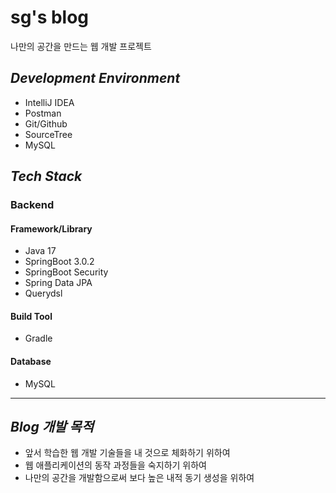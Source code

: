 # sg's blog   

나만의 공간을 만드는 웹 개발 프로젝트


## *Development Environment*   

- IntelliJ IDEA
- Postman
- Git/Github
- SourceTree
- MySQL

## *Tech Stack*   

### Backend  

#### Framework/Library   

- Java 17
- SpringBoot 3.0.2
- SpringBoot Security
- Spring Data JPA
- Querydsl

#### Build Tool   

- Gradle


#### Database   

- MySQL
***


## *Blog 개발 목적*   

- 앞서 학습한 웹 개발 기술들을 내 것으로 체화하기 위하여
- 웹 애플리케이션의 동작 과정들을 숙지하기 위하여
- 나만의 공간을 개발함으로써 보다 높은 내적 동기 생성을 위하여
